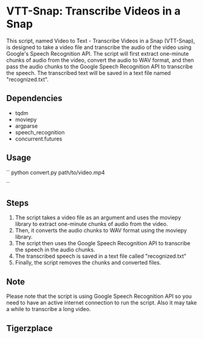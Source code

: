 # VTT-Snap: Transcribe Videos in a Snap

This script, named Video to Text - Transcribe Videos in a Snap (VTT-Snap), is designed to take a video file and transcribe the audio of the video using Google's Speech Recognition API. The script will first extract one-minute chunks of audio from the video, convert the audio to WAV format, and then pass the audio chunks to the Google Speech Recognition API to transcribe the speech. The transcribed text will be saved in a text file named "recognized.txt".


## Dependencies

- tqdm
- moviepy
- argparse
- speech_recognition
- concurrent.futures


## Usage
``
python convert.py path/to/video.mp4

``



## Steps
1. The script takes a video file as an argument and uses the moviepy library to extract one-minute chunks of audio from the video. 
2. Then, it converts the audio chunks to WAV format using the moviepy library.
3. The script then uses the Google Speech Recognition API to transcribe the speech in the audio chunks.
4. The transcribed speech is saved in a text file called "recognized.txt"
5. Finally, the script removes the chunks and converted files.

## Note

Please note that the script is using Google Speech Recognition API so you need to have an active internet connection to run the script. Also it may take a while to transcribe a long video.


## Tigerzplace 
